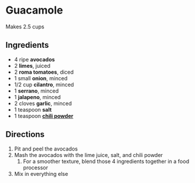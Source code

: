 # Guacamole

Makes 2.5 cups

## Ingredients

- 4 ripe **avocados**
- 2 **limes**, juiced
- 2 **roma tomatoes**, diced
- 1 small **onion**, minced
- 1/2 cup **cilantro**, minced
- 1 **serrano**, minced
- 1 **jalapeno**, minced
- 2 cloves **garlic**, minced
- 1 teaspoon **salt**
- 1 teaspoon [**chili powder**](Seasonings\Chili%20Powder.md)

## Directions

1. Pit and peel the avocados
1. Mash the avocados with the lime juice, salt, and chili powder
    1. For a smoother texture, blend those 4 ingredients together in a food processor
1. Mix in everything else
